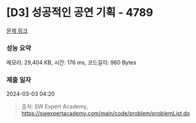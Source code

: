 # [D3] 성공적인 공연 기획 - 4789 

[문제 링크](https://swexpertacademy.com/main/code/problem/problemDetail.do?contestProbId=AWS2dSgKA8MDFAVT) 

### 성능 요약

메모리: 29,404 KB, 시간: 176 ms, 코드길이: 960 Bytes

### 제출 일자

2024-03-03 04:20



> 출처: SW Expert Academy, https://swexpertacademy.com/main/code/problem/problemList.do